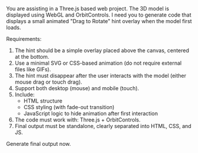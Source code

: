 You are assisting in a Three.js based web project. The 3D model is displayed using WebGL and OrbitControls. I need you to generate code that displays a small animated "Drag to Rotate" hint overlay when the model first loads.

Requirements:
1. The hint should be a simple overlay placed above the canvas, centered at the bottom.
2. Use a minimal SVG or CSS-based animation (do not require external files like GIFs).
3. The hint must disappear after the user interacts with the model (either mouse drag or touch drag).
4. Support both desktop (mouse) and mobile (touch).
5. Include:
   - HTML structure
   - CSS styling (with fade-out transition)
   - JavaScript logic to hide animation after first interaction
6. The code must work with: Three.js + OrbitControls.
7. Final output must be standalone, clearly separated into HTML, CSS, and JS.

Generate final output now.
